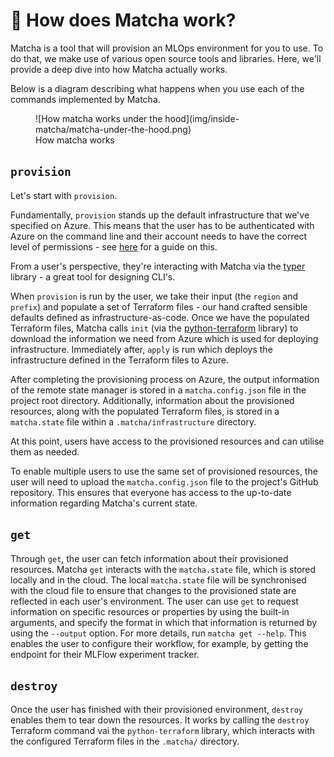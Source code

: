 # :thinking: How does Matcha work?

Matcha is a tool that will provision an MLOps environment for you to use. To do that, we make use of various open source tools and libraries. Here, we'll provide a deep dive into how Matcha actually works.

Below is a diagram describing what happens when you use each of the commands implemented by Matcha.

<figure markdown>
  ![How matcha works under the hood](img/inside-matcha/matcha-under-the-hood.png)
  <figcaption>How matcha works</figcaption>
</figure>

## `provision`

Let's start with `provision`.

Fundamentally, `provision` stands up the default infrastructure that we've specified on Azure. This means that the user has to be authenticated with Azure on the command line and their account needs to have the correct level of permissions - see [here](azure-permissions.md) for a guide on this.

From a user's perspective, they're interacting with Matcha via the [typer](https://typer.tiangolo.com/) library - a great tool for designing CLI's.

When `provision` is run by the user, we take their input (the `region` and `prefix`) and populate a set of Terraform files - our hand crafted sensible defaults defined as infrastructure-as-code. Once we have the populated Terraform files, Matcha calls `init` (via the [python-terraform](https://github.com/beelit94/python-terraform) library) to download the information we need from Azure which is used for deploying infrastructure. Immediately after, `apply` is run which deploys the infrastructure defined in the Terraform files to Azure.

After completing the provisioning process on Azure, the output information of the remote state manager is stored in a `matcha.config.json` file in the project root directory. Additionally, information about the provisioned resources, along with the populated Terraform files, is stored in a `matcha.state` file within a `.matcha/infrastructure` directory.

At this point, users have access to the provisioned resources and can utilise them as needed.

To enable multiple users to use the same set of provisioned resources, the user will need to upload the `matcha.config.json` file to the project's GitHub repository. This ensures that everyone has access to the up-to-date information regarding Matcha's current state.

## `get`

Through `get`, the user can fetch information about their provisioned resources. Matcha `get` interacts with the `matcha.state` file, which is stored locally and in the cloud. The local `matcha.state` file will be synchronised with the cloud file to ensure that changes to the provisioned state are reflected in each user's environment.
The user can use `get` to request information on specific resources or properties by using the built-in arguments, and specify the format in which that information is returned by using the `--output` option. For more details, run `matcha get --help`. This enables the user to configure their workflow, for example, by getting the endpoint for their MLFlow experiment tracker.

## `destroy`

Once the user has finished with their provisioned environment, `destroy` enables them to tear down the resources. It works by calling the `destroy` Terraform command vai the `python-terraform` library, which interacts with the configured Terraform files in the `.matcha/` directory.
